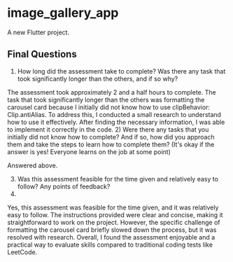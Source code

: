 # image_gallery_app

A new Flutter project.

## Final Questions
1) How long did the assessment take to complete? Was there any task that took significantly longer than the others, and if so why?

The assessment took approximately 2 and a half hours to complete. The task that took significantly longer than the others was formatting the carousel card because I initially did not know how to use clipBehavior: Clip.antiAlias. To address this, I conducted a small research to understand how to use it effectively. After finding the necessary information, I was able to implement it correctly in the code.
2) Were there any tasks that you initially did not know how to complete? And if so, how did you approach them and take the steps to learn how to complete them? (It's okay if the answer is yes! Everyone learns on the job at some point)

Answered above. 

3) Was this assessment feasible for the time given and relatively easy to follow? Any points of feedback?
4) 
Yes, this assessment was feasible for the time given, and it was relatively easy to follow. The instructions provided were clear and concise, making it straightforward to work on the project. However, the specific challenge of formatting the carousel card briefly slowed down the process, but it was resolved with research. Overall, I found the assessment enjoyable and a practical way to evaluate skills compared to traditional coding tests like LeetCode.

